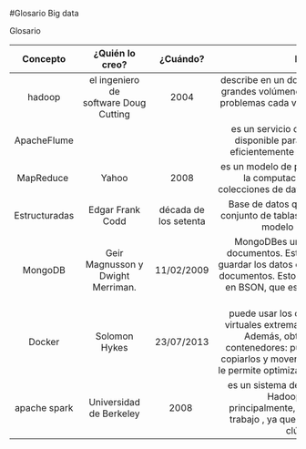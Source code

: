 #Glosario Big data

Glosario

|Concepto|¿Quién lo creo?|¿Cuándo?|Para qué sirve
|:---:   |:---:          |:---:   |:---:         
|hadoop|  el ingeniero de software Doug Cutting |2004| describe en un documento técnicas para manejar grandes volúmenes de datos, desgranándolos en problemas cada vez más pequeños para hacerlos abordables.
|ApacheFlume|||es un servicio distribuido, fiable, y altamente disponible para recopilar, agregar, y mover eficientemente grandes cantidades de datos.
|MapReduce |Yahoo|2008| es un modelo de programación para dar soporte a la computación paralela sobre grandes colecciones de datos en grupos de computadoras 
|Estructuradas|Edgar Frank Codd|década de los setenta|	Base de datos que se puede percibir como un conjunto de tablas y se puede manipular según el modelo relacional de los datos
|MongoDB |Geir Magnusson y Dwight Merriman.|11/02/2009|MongoDBes una base de datos orientada a documentos. Esto quiere decir que en lugar de guardar los datos en registros, guarda los datos en documentos. Estos documentos son almacenados en BSON, que es una representación binaria de JSON.
|Docker|Solomon Hykes|23/07/2013|puede usar los contenedores como máquinas virtuales extremadamente livianas y modulares. Además, obtiene flexibilidad con estos contenedores: puede crearlos, implementarlos, copiarlos y moverlos de un entorno a otro, lo cual le permite optimizar sus aplicaciones para la nube.
|apache spark|Universidad de Berkeley|2008 |es un sistema de computación que se basa en Hadoop Map Reduce y que, principalmente, permite dividir o paralelizar el trabajo , ya que normalmente se instala en un clúster de máquina

